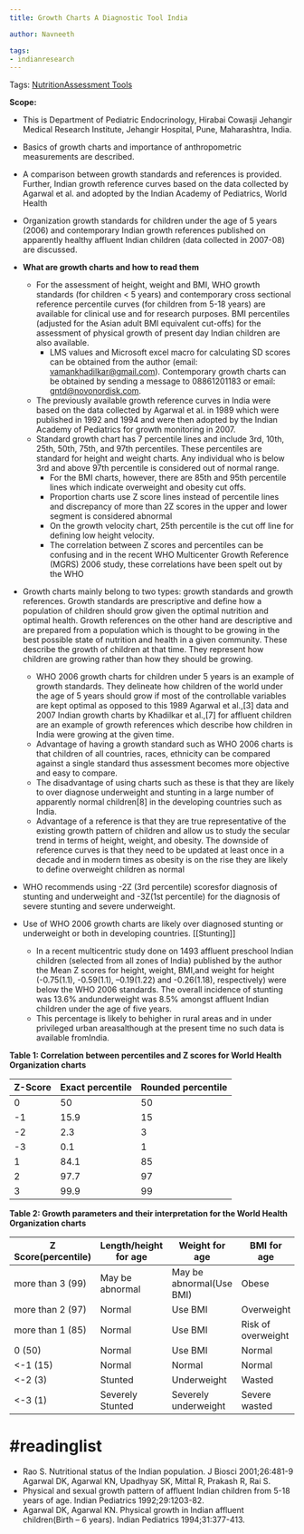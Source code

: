 ```yaml
---
title: Growth Charts A Diagnostic Tool India

author: Navneeth

tags: 
- indianresearch
---
```


Tags: [Nutrition](Roll%20Ups/Nutrition/Nutrition.md)[Assessment Tools](Roll%20Ups/Assessment%20Tools.md)

**Scope:** 
- This is Department of Pediatric Endocrinology, Hirabai Cowasji Jehangir Medical Research Institute, Jehangir Hospital, Pune, Maharashtra, India.
-  Basics of growth charts and importance of anthropometric measurements are described. 
- A comparison between growth standards and references is provided. Further, Indian growth reference curves based on the data collected by Agarwal et al. and adopted by the Indian Academy of Pediatrics, World Health
- Organization growth standards for children under the age of 5 years (2006) and contemporary Indian growth references published on apparently healthy affluent Indian children (data collected in 2007-08) are discussed.

- **What are growth charts and how to read them**
	- For the assessment of height, weight and BMI, WHO growth standards (for children < 5 years) and contemporary cross sectional reference percentile curves (for children from 5-18 years) are available for clinical use and for research purposes. BMI percentiles (adjusted for the Asian adult BMI equivalent cut-offs) for the assessment of physical growth of present day Indian children are also available.
		- LMS values and Microsoft excel macro for calculating SD scores can be obtained from the author (email: vamankhadilkar@gmail.com). Contemporary growth charts can be obtained by sending a message to 08861201183 or email: gntd@novonordisk.com.
	- The previously available growth reference curves in India were based on the data collected by Agarwal et al. in 1989 which were published in 1992 and 1994 and were then adopted by the Indian Academy of Pediatrics for growth monitoring in 2007.
	- Standard growth chart has 7 percentile lines and include 3rd, 10th, 25th, 50th, 75th, and 97th percentiles. These percentiles are standard for height and weight charts. Any individual who is below 3rd and above 97th percentile is considered out of normal range. 
		- For the BMI charts, however, there are 85th and 95th percentile lines which indicate overweight and obesity cut offs.
		- Proportion charts use Z score lines instead of percentile lines and discrepancy of more than 2Z scores in the upper and lower segment is considered abnormal
		- On the growth velocity chart, 25th percentile is the cut off line for defining low height velocity.
		-  The correlation between Z scores and percentiles can be confusing and in the recent WHO Multicenter Growth Reference (MGRS) 2006 study, these correlations have been spelt out by the WHO	
- Growth charts mainly belong to two types: growth standards and growth references. Growth standards are prescriptive and define how a population of children should grow given the optimal nutrition and optimal health. Growth references on the other hand are descriptive and are prepared from a population which is thought to be growing in the best possible state of nutrition and health in a given community. These describe the growth of children at that time. They represent how children are growing rather than how they should be growing.
	- WHO 2006 growth charts for children under 5 years is an example of growth standards. They delineate how children of the world under the age of 5 years should grow if most of the controllable variables are kept optimal as opposed to this 1989 Agarwal et al.,[3] data and 2007 Indian growth charts by Khadilkar et al.,[7] for affluent children are an example of growth references which describe how children in India were growing at the given time.
	- Advantage of having a growth standard such as WHO 2006 charts is that children of all countries, races, ethnicity can be compared against a single standard thus assessment becomes more objective and easy to compare. 
	- The disadvantage of using charts such as these is that they are likely to over diagnose underweight and stunting in a large number of apparently normal children[8] in the developing countries such as India.
	- Advantage of a reference is that they are true representative of the existing growth pattern of children and allow us to study the secular trend in terms of height, weight, and obesity. The downside of reference curves is that they need to be updated at least once in a decade and in modern times as obesity is on the rise they are likely to define overweight children as normal
- WHO recommends using -2Z (3rd percentile) scoresfor diagnosis of stunting and underweight and -3Z(1st percentile) for the diagnosis of severe stunting and severe underweight. 
- Use of WHO 2006 growth charts are likely over diagnosed stunting or underweight or both in developing countries. [[Stunting]]
	-  In a recent multicentric study done on 1493 affluent preschool Indian children (selected from all zones of India) published by the author the Mean Z scores for height, weight, BMI,and weight for height (-0.75(1.1), -0.59(1.1), –0.19(1.22) and -0.26(1.18), respectively) were below the WHO 2006 standards. The overall incidence of stunting was 13.6% andunderweight was 8.5% amongst affluent Indian children under the age of five years. 
	- This percentage is likely to behigher in rural areas and in under privileged urban areasalthough at the present time no such data is available fromIndia.



**Table 1: Correlation between percentiles and Z scores for World Health Organization charts** 

Z-Score  | Exact percentile | Rounded percentile
-----|------|-----
0 |50|50 
-1 | 15.9 | 15  
-2| 2.3 | 3
-3| 0.1| 1
1 |84.1| 85
2 | 97.7| 97
3  | 99.9| 99


**Table 2: Growth parameters and their interpretation for
the World Health Organization charts**

Z Score(percentile)|Length/height for age|Weight for age |BMI for age
----|----|----|----
more than 3 (99)|May be abnormal |May be abnormal(Use BMI)|Obese
more than 2 (97)|Normal|Use BMI|Overweight
more than 1 (85)|Normal|Use BMI|Risk of overweight
0 (50)|Normal|Use BMI|Normal
<-1 (15)|Normal|Normal|Normal
<-2 (3)|Stunted|Underweight|Wasted
<-3 (1)|Severely Stunted| Severely underweight| Severe wasted




# #readinglist 
- Rao S. Nutritional status of the Indian population. J Biosci 2001;26:481-9  Agarwal DK, Agarwal KN, Upadhyay SK, Mittal R, Prakash R, Rai S.
- Physical and sexual growth pattern of affluent Indian children from 5-18 years of age. Indian Pediatrics 1992;29:1203-82.
- Agarwal DK, Agarwal KN. Physical growth in Indian affluent children(Birth – 6 years). Indian Pediatrics 1994;31:377-413.

